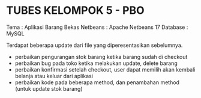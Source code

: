 # TUBES KELOMPOK 5 - PBO
Tema : Aplikasi Barang Bekas
Netbeans : Apache Netbeans 17
Database : MySQL

Terdapat beberapa update dari file yang diperesentasikan sebelumnya.
- perbaikan pengurangan stok barang ketika barang sudah di checkout
- perbaikan bug pada toko ketika melakukan update, delete barang
- perbaikan konfirmasi setelah checkout, user dapat memilih akan kembali belanja atau keluar dari aplikasi
- perbaikan kode pada beberapa method, dan penambahan method (untuk update stok barang)
